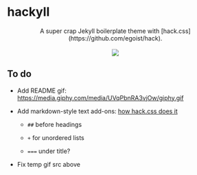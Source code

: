 # hackyll

<p align="center">
A super crap Jekyll boilerplate theme with [hack.css](https://github.com/egoist/hack).<br><br>
<img src="https://raw.githubusercontent.com/lukasschwab/lukasschwab.github.io/8815b90c5443488fdb33b70d4c4667b50b3255c9/img/blog.gif">
</p>

## To do

+ Add README gif: https://media.giphy.com/media/UVqPbnRA3vjOw/giphy.gif

+ Add markdown-style text add-ons: [how hack.css does it](https://github.com/egoist/hack/blob/master/src/css/markdown.css)

    + `##` before headings

    + `+` for unordered lists

    + `===` under title?

+ Fix temp gif src above